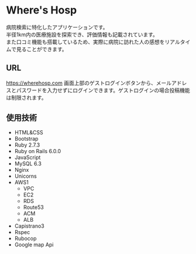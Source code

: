 # Where's Hosp

病院検索に特化したアプリケーションです。<br>
半径1km内の医療施設を探索でき、評価情報も記載されています。<br>
また口コミ機能も搭載しているため、実際に病院に訪れた人の感想をリアルタイムで見ることができます。<br>

## URL

https://wherehosp.com
画面上部のゲストログインボタンから、メールアドレスとパスワードを入力せずにログインできます。ゲストログインの場合投稿機能は制限されます。

## 使用技術

- HTML&CSS
- Bootstrap
- Ruby 2.7.3
- Ruby on Rails 6.0.0
- JavaScript
- MySQL 6.3
- Nginx
- Unicorns 
- AWS1
    - VPC
    - EC2
    - RDS
    - Route53
    - ACM
    - ALB
- Capistrano3
- Rspec
- Rubocop
- Google map Api
